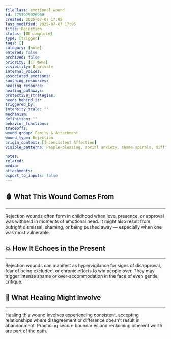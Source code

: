 ```yaml
---
fileClass: emotional_wound
id: 1751925926960
created: 2025-07-07 17:05
last_modified: 2025-07-07 17:05
title: Rejection
status: [🟩 complete]
type: [trigger]
tags: []
category: [note]
entered: false
archived: false
priority: [⚪ None]
visibility: 🔒 private
internal_voices: 
associated_emotions: 
soothing_resources: 
healing_resource: 
healing_pathways: 
protective_strategies: 
needs_behind_it: 
triggered_by: 
intensity_scale: ""
mechanism: 
definition: ""
behavior_functions: 
tradeoffs: 
wound_group: Family & Attachment
wound_type: Rejection
origin_context: [Inconsistent Affection]
visible_patterns: People-pleasing, social anxiety, shame spirals, difficulty trusting love

notes: 
related: 
media: 
attachments: 
export_to_inputs: false
---
```


## 🩸 What This Wound Comes From
---
Rejection wounds often form in childhood when love, presence, or approval was withheld in moments of emotional need. It might also result from outright dismissal, shaming, or being pushed away — especially when one was most vulnerable.

## 💥 How It Echoes in the Present
---
Rejection wounds can manifest as hypervigilance for signs of disapproval, fear of being excluded, or chronic efforts to win people over. They may trigger intense shame or over-accommodation in the face of even gentle critique.

## 🧪 What Healing Might Involve
---
Healing this wound involves experiencing consistent, accepting relationships where disagreement or difference doesn't result in abandonment. Practicing secure boundaries and reclaiming inherent worth are part of the path.
